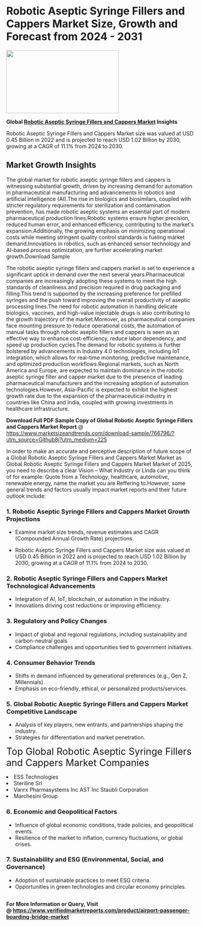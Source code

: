 <H1>Robotic Aseptic Syringe Fillers and Cappers Market Size, Growth and Forecast from 2024 - 2031</H1><img class="aligncenter size-medium wp-image-584254" src="https://thirdeyenews.in/wp-content/uploads/2024/09/Global-Market-Research-300x168.jpeg" alt="" width="300" height="168" /><p><strong>Global&nbsp;<a href="https://www.marketsizeandtrends.com/download-sample/766796/?utm_source=Github8j?utm_medium=225">Robotic Aseptic Syringe Fillers and Cappers Market</a> Insights</strong></p><p>Robotic Aseptic Syringe Fillers and Cappers Market size was valued at USD 0.45 Billion in 2022 and is projected to reach USD 1.02 Billion by 2030, growing at a CAGR of 11.1% from 2024 to 2030.</p><p><h2>Market Growth Insights</h2> <p>The global market for robotic aseptic syringe fillers and cappers is witnessing substantial growth, driven by increasing demand for automation in pharmaceutical manufacturing and advancements in robotics and artificial intelligence (AI).The rise in biologics and biosimilars, coupled with stricter regulatory requirements for sterilization and contamination prevention, has made robotic aseptic systems an essential part of modern pharmaceutical production lines.Robotic systems ensure higher precision, reduced human error, and enhanced efficiency, contributing to the market's expansion.Additionally, the growing emphasis on minimizing operational costs while meeting stringent quality control standards is fueling market demand.Innovations in robotics, such as enhanced sensor technology and AI-based process optimization, are further accelerating market growth.Download Sample </p> <p>The robotic aseptic syringe fillers and cappers market is set to experience a significant uptick in demand over the next several years.Pharmaceutical companies are increasingly adopting these systems to meet the high standards of cleanliness and precision required in drug packaging and filling.This trend is supported by the increasing preference for prefilled syringes and the push toward improving the overall productivity of aseptic processing lines.The need for robotic automation in handling delicate biologics, vaccines, and high-value injectable drugs is also contributing to the growth trajectory of the market.Moreover, as pharmaceutical companies face mounting pressure to reduce operational costs, the automation of manual tasks through robotic aseptic fillers and cappers is seen as an effective way to enhance cost-efficiency, reduce labor dependency, and speed up production cycles.The demand for robotic systems is further bolstered by advancements in Industry 4.0 technologies, including IoT integration, which allows for real-time monitoring, predictive maintenance, and optimized production workflows.Regional markets, such as North America and Europe, are expected to maintain dominance in the robotic aseptic syringe filler and capper market due to the presence of leading pharmaceutical manufacturers and the increasing adoption of automation technologies.However, Asia-Pacific is expected to exhibit the highest growth rate due to the expansion of the pharmaceutical industry in countries like China and India, coupled with growing investments in healthcare infrastructure.</p><p><span class=""><strong>Download Full PDF Sample Copy of Global Robotic Aseptic Syringe Fillers and Cappers Market Report</strong> @ <a href="https://www.marketsizeandtrends.com/download-sample/766796/?utm_source=Github8j?utm_medium=225" target="_blank">https://www.marketsizeandtrends.com/download-sample/766796/?utm_source=Github8j?utm_medium=225</a></span></p><p>In order to make an accurate and perceptive description of future scope of a Global&nbsp;Robotic Aseptic Syringe Fillers and Cappers Market Market as Global&nbsp;Robotic Aseptic Syringe Fillers and Cappers Market Market of 2025, you need to describe a clear Vision &ndash; What Industry or Linda can you think of for example: Quote from a Technology, healthcare, automotive, renewable energy, name the market you are Reffering to.However, some general trends and factors usually impact market reports and their future outlook include:</p><h3>1.&nbsp;<strong>Robotic Aseptic Syringe Fillers and Cappers Market Growth Projections</strong></h3><ul><li>Examine market size trends, revenue estimates and CAGR (Compounded Annual Growth Rate) projections.</li><li><p>Robotic Aseptic Syringe Fillers and Cappers Market size was valued at USD 0.45 Billion in 2022 and is projected to reach USD 1.02 Billion by 2030, growing at a CAGR of 11.1% from 2024 to 2030.</p></li></ul><h3>2.&nbsp;<strong>Robotic Aseptic Syringe Fillers and Cappers Market Technological Advancements</strong></h3><ul><li>Integration of AI, IoT, blockchain, or automation in the industry.</li><li>Innovations driving cost reductions or improving efficiency.</li></ul><h3>3.&nbsp;<strong>Regulatory and Policy Changes</strong></h3><ul><li>Impact of global and regional regulations, including sustainability and carbon-neutral goals.</li><li>Compliance challenges and opportunities tied to government initiatives.</li></ul><h3>4.&nbsp;<strong>Consumer Behavior Trends</strong></h3><ul><li>Shifts in demand influenced by generational preferences (e.g., Gen Z, Millennials).</li><li>Emphasis on eco-friendly, ethical, or personalized products/services.</li></ul><h3>5.&nbsp;<strong>Global Robotic Aseptic Syringe Fillers and Cappers Market Competitive Landscape</strong></h3><ul><li>Analysis of key players, new entrants, and partnerships shaping the industry.</li><li>Strategies for differentiation and market penetration.</li></ul><p data-pm-slice="1 1 []"><span style="color: inherit; font-family: inherit; font-size: 25px;">Top Global Robotic Aseptic Syringe Fillers and Cappers Market Companies</span></p><div class="" data-test-id=""><p><li>ESS Technologies</li><li> Steriline Srl</li><li> Vanrx Pharmasystems Inc AST Inc Staubli Corporation</li><li> Marchesini Group</li></p></div><h3>6.&nbsp;<strong>Economic and Geopolitical Factors</strong></h3><ul><li>Influence of global economic conditions, trade policies, and geopolitical events.</li><li>Resilience of the market to inflation, currency fluctuations, or global crises.</li></ul><h3>7.&nbsp;<strong>Sustainability and ESG (Environmental, Social, and Governance)</strong></h3><ul><li>Adoption of sustainable practices to meet ESG criteria.</li><li>Opportunities in green technologies and circular economy principles.</li></ul><h2><strong style="font-size: 14px;">For More Information or Query, Visit @&nbsp;</strong><a style="background-color: #ffffff; font-size: 14px;" href="https://www.marketsizeandtrends.com/report/robotic-aseptic-syringe-fillers-and-cappers-market/" target="_blank">https://www.verifiedmarketreports.com/product/airport-passenger-boarding-bridge-market</a></h2>